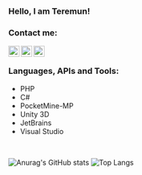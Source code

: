 ### Hello, I am Teremun!

### Contact me:
[<img align="left" alt="TeremunArt | Discord" width="22px" src="https://cdn.jsdelivr.net/npm/simple-icons@5.16.0/icons/discord.svg" />][discord]
[<img align="left" alt="TeremunArt | Twitter" width="22px" src="https://cdn.jsdelivr.net/npm/simple-icons@5.16.0/icons/twitter.svg" />][twitter]
[<img align="left" alt="TeremunArt | Instagram" width="22px" src="https://cdn.jsdelivr.net/npm/simple-icons@5.16.0/icons/instagram.svg" />][instagram]
<br/>

### Languages, APIs and Tools:
- PHP
- C#
- PocketMine-MP
- Unity 3D
- JetBrains
- Visual Studio
<br/>


![Anurag's GitHub stats](https://github-readme-stats.vercel.app/api?username=cathteremun&show_icons=true)
![Top Langs](https://github-readme-stats.vercel.app/api/top-langs/?username=cathteremun&show_icons=true)

[twitter]: https://twitter.com/teremunart
[instagram]: https://instagram.com/teremunart
[discord]: https://discord.gg/EMrgJbsnfR
